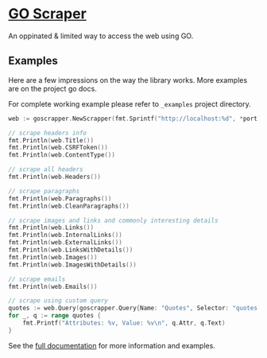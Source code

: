 # [GO Scraper](https://godoc.org/github.com/AhmadWaleed/go-scrapper)

An oppinated & limited way to access the web using GO.

## Examples

Here are a few impressions on the way the library works. More examples are on the project go docs.

For complete working example please refer to `_examples` project directory.
```go
web := goscrapper.NewScrapper(fmt.Sprintf("http://localhost:%d", *port))

// scrape headers info
fmt.Println(web.Title())
fmt.Println(web.CSRFToken())
fmt.Println(web.ContentType())

// scrape all headers
fmt.Println(web.Headers())

// scrape paragraphs
fmt.Println(web.Paragraphs())
fmt.Println(web.CleanParagraphs())

// scrape images and links and commonly interesting details
fmt.Println(web.Links())
fmt.Println(web.InternalLinks())
fmt.Println(web.ExternalLinks())
fmt.Println(web.LinksWithDetails())
fmt.Println(web.Images())
fmt.Println(web.ImagesWithDetails())

// scrape emails
fmt.Println(web.Emails())

// scrape using custom query
quotes := web.Query(goscrapper.Query{Name: "Quotes", Selector: "quotes p"})
for _, q := range quotes {
    fmt.Printf("Attributes: %v, Value: %v\n", q.Attr, q.Text)
}
```

See the [full documentation](https://godoc.org/github.com/AhmadWaleed/go-scrapper) for more information and examples.
